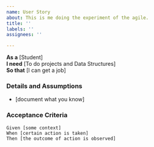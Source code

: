 ```yaml
---
name: User Story
about: This is me doing the experiment of the agile.
title: ''
labels: ''
assignees: ''

---
```


**As a** [Student]  
 **I need** [To do projects and Data Structures]  
 **So that** [I can get a job]  
   
 ### Details and Assumptions
 * [document what you know]
   
 ### Acceptance Criteria  
   
 ```gherkin
 Given [some context]
 When [certain action is taken]
 Then [the outcome of action is observed]
 ```
